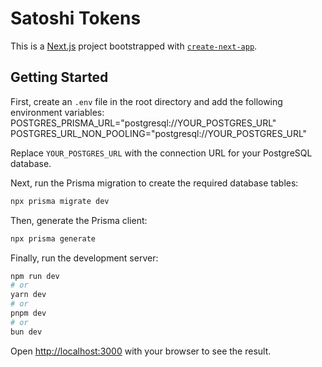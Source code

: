 # Satoshi Tokens

This is a [Next.js](https://nextjs.org/) project bootstrapped with [`create-next-app`](https://github.com/vercel/next.js/tree/canary/packages/create-next-app).

## Getting Started

First, create an `.env` file in the root directory and add the following environment variables:
POSTGRES_PRISMA_URL="postgresql://YOUR_POSTGRES_URL"
POSTGRES_URL_NON_POOLING="postgresql://YOUR_POSTGRES_URL"

Replace `YOUR_POSTGRES_URL` with the connection URL for your PostgreSQL database.

Next, run the Prisma migration to create the required database tables:

```bash
npx prisma migrate dev
```

Then, generate the Prisma client:

```bash
npx prisma generate
```

Finally, run the development server:

```bash
npm run dev
# or
yarn dev
# or
pnpm dev
# or
bun dev
```

Open [http://localhost:3000](http://localhost:3000) with your browser to see the result.
